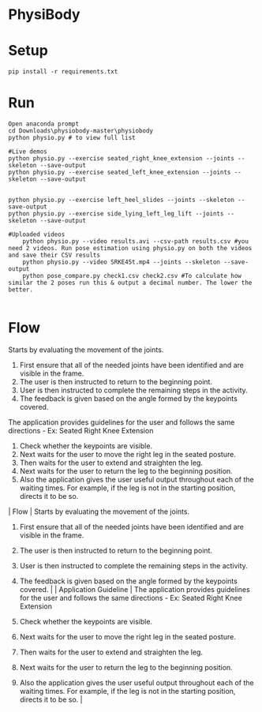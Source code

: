 # PhysiBody

# Setup
```shell script
pip install -r requirements.txt
```

# Run
```shell script
Open anaconda prompt
cd Downloads\physiobody-master\physiobody
python physio.py # to view full list

#Live demos
python physio.py --exercise seated_right_knee_extension --joints --skeleton --save-output
python physio.py --exercise seated_left_knee_extension --joints --skeleton --save-output


python physio.py --exercise left_heel_slides --joints --skeleton --save-output
python physio.py --exercise side_lying_left_leg_lift --joints --skeleton --save-output

#Uploaded videos
    python physio.py --video results.avi --csv-path results.csv #you need 2 videos. Run pose estimation using physio.py on both the videos and save their CSV results
    python physio.py --video SRKE45t.mp4 --joints --skeleton --save-output
    python pose_compare.py check1.csv check2.csv #To calculate how similar the 2 poses run this & output a decimal number. The lower the better.


```

# Flow

Starts by evaluating the movement of the joints. 
1.	First ensure that all of the needed joints have been identified and are visible in the frame. 
2.	The user is then instructed to return to the beginning point.
3.	User is then instructed to complete the remaining steps in the activity. 
4.	The feedback is given based on the angle formed by the keypoints covered.

The application provides guidelines for the user and follows the same directions - Ex: Seated Right Knee Extension

1.	Check whether the keypoints are visible.
2.	Next waits for the user to move the right leg in the seated posture. 
3.	Then waits for the user to extend and straighten the leg.
4.	Next waits for the user to return the leg to the beginning position. 
5.	Also the application gives the user useful output throughout each of the waiting times. For example, if the leg is not in the starting position, directs it to be so.

| Flow | Starts by evaluating the movement of the joints. 
1.	First ensure that all of the needed joints have been identified and are visible in the frame. 
2.	The user is then instructed to return to the beginning point.
3.	User is then instructed to complete the remaining steps in the activity. 
4.	The feedback is given based on the angle formed by the keypoints covered. |
| Application Guideline | The application provides guidelines for the user and follows the same directions - Ex: Seated Right Knee Extension

1.	Check whether the keypoints are visible.
2.	Next waits for the user to move the right leg in the seated posture. 
3.	Then waits for the user to extend and straighten the leg.
4.	Next waits for the user to return the leg to the beginning position. 
5.	Also the application gives the user useful output throughout each of the waiting times. For example, if the leg is not in the starting position, directs it to be so. |



